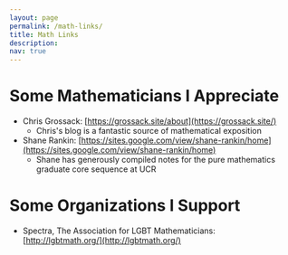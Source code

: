 ```yaml
---
layout: page
permalink: /math-links/
title: Math Links
description:
nav: true
---
```


# Some Mathematicians I Appreciate
  * Chris Grossack: [https://grossack.site/about](https://grossack.site/)
    * Chris's blog is a fantastic source of mathematical exposition
  * Shane Rankin: [https://sites.google.com/view/shane-rankin/home](https://sites.google.com/view/shane-rankin/home)
    * Shane has generously compiled notes for the pure mathematics graduate core sequence at UCR
  

# Some Organizations I Support
  * Spectra, The Association for LGBT Mathematicians: [http://lgbtmath.org/](http://lgbtmath.org/)